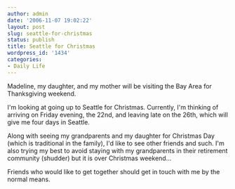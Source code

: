 ```yaml
---
author: admin
date: '2006-11-07 19:02:22'
layout: post
slug: seattle-for-christmas
status: publish
title: Seattle for Christmas
wordpress_id: '1434'
categories:
- Daily Life
---
```

Madeline, my daughter, and my mother will be visiting the Bay Area for Thanksgiving weekend.

I'm looking at going up to Seattle for Christmas. Currently, I'm thinking of arriving on Friday evening, the 22nd, and leaving late on the 26th, which will give me four days in Seattle.

Along with seeing my grandparents and my daughter for Christmas Day (which is traditional in the family), I'd like to see other friends and such. I'm also trying my best to avoid staying with my grandparents in their retirement community (shudder) but it is over Christmas weekend...

Friends who would like to get together should get in touch with me by the normal means.
